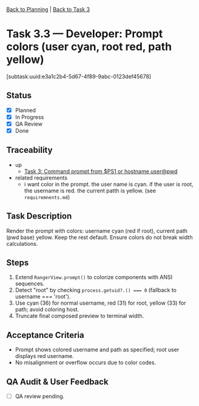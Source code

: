 [Back to Planning](./planning.md) | [Back to Task 3](./task-3.md)

# Task 3.3 — Developer: Prompt colors (user cyan, root red, path yellow)

[subtask:uuid:e3a1c2b4-5d67-4f89-9abc-0123def45678]

## Status
- [x] Planned
- [x] In Progress
 - [x] QA Review
 - [x] Done

## Traceability
- up
  - [Task 3: Command prompt from $PS1 or hostname user@pwd](./task-3.md)
- related requirements
  - i want color in the prompt. the user name is cyan. if the user is root, the username is red. the current patth is yellow. (see `requiremnents.md`)

## Task Description
Render the prompt with colors: username cyan (red if root), current path (pwd base) yellow. Keep the rest default. Ensure colors do not break width calculations.

## Steps
1. Extend `RangerView.prompt()` to colorize components with ANSI sequences.
2. Detect "root" by checking `process.getuid?.() === 0` (fallback to username === 'root').
3. Use cyan (36) for normal username, red (31) for root, yellow (33) for path; avoid coloring host.
4. Truncate final composed preview to terminal width.

## Acceptance Criteria
- Prompt shows colored username and path as specified; root user displays red username.
- No misalignment or overflow occurs due to color codes.

## QA Audit & User Feedback
- [ ] QA review pending.


